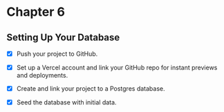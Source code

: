 # Chapter 6

## Setting Up Your Database

- [x] Push your project to GitHub.

- [x] Set up a Vercel account and link your GitHub repo for instant previews and deployments.

- [x] Create and link your project to a Postgres database.

- [x] Seed the database with initial data.